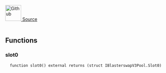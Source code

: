 <a href="https://github.com/AgentFi/agentfi-contracts/blob/main/contracts/interfaces/external/Blaster/IBlasterswapV3Pool.sol"><img src="/img/github.svg" alt="Github" width="50px"/> Source</a><br/><br/>




## Functions
### slot0
```solidity
  function slot0() external returns (struct IBlasterswapV3Pool.Slot0)
```





